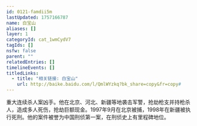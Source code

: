 ```yaml
---
id: 0121-famdii5m
lastUpdated: 1757166787
name: 白宝山
aliases: []
layer: 1
categoryId: cat_1wmCydV7
tagIds: []
nsfw: false
parent: ""
relatedEntries: []
timelineEvents: []
titledLinks:
  - title: "相关链接: 白宝山"
    url: http://baike.baidu.com/l/QmlWYzkq?bk_share=copy&fr=copy#
---
```


重大连续杀人案凶手。他在北京、河北、新疆等地袭击军警，抢劫枪支并持枪杀人，造成多人死伤，抢劫巨额现金。1997年9月在北京被捕，1998年在新疆被执行死刑。他的案件被誉为中国刑侦第一案，在刑侦史上有里程碑地位。